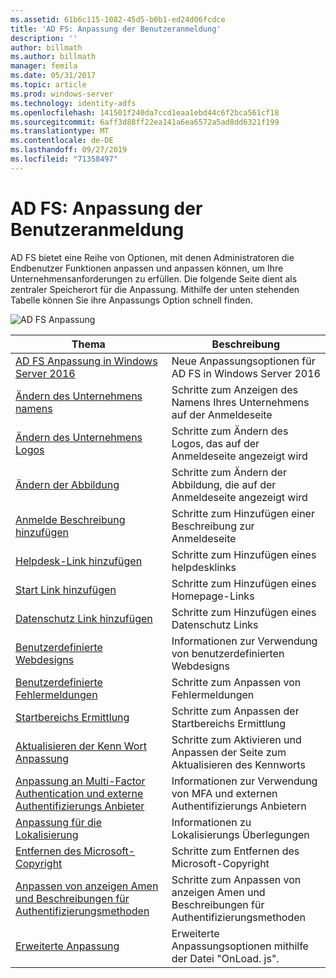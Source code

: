 ```yaml
---
ms.assetid: 61b6c115-1082-45d5-b0b1-ed24d06fcdce
title: 'AD FS: Anpassung der Benutzeranmeldung'
description: ''
author: billmath
ms.author: billmath
manager: femila
ms.date: 05/31/2017
ms.topic: article
ms.prod: windows-server
ms.technology: identity-adfs
ms.openlocfilehash: 141501f240da7ccd1eaa1ebd44c6f2bca561cf18
ms.sourcegitcommit: 6aff3d88ff22ea141a6ea6572a5ad8dd6321f199
ms.translationtype: MT
ms.contentlocale: de-DE
ms.lasthandoff: 09/27/2019
ms.locfileid: "71358497"
---
```

# <a name="ad-fs-user-sign-in-customization"></a>AD FS: Anpassung der Benutzeranmeldung


AD FS bietet eine Reihe von Optionen, mit denen Administratoren die Endbenutzer Funktionen anpassen und anpassen können, um Ihre Unternehmensanforderungen zu erfüllen.  Die folgende Seite dient als zentraler Speicherort für die Anpassung.  Mithilfe der unten stehenden Tabelle können Sie ihre Anpassungs Option schnell finden.



![AD FS Anpassung](media/AD-FS-user-sign-in-customization/ADFS_Blue_Custom2.png) 
    
  







Thema|Beschreibung|
-----|-----|
[AD FS Anpassung in Windows Server 2016](AD-FS-Customization-in-Windows-Server-2016.md)|Neue Anpassungsoptionen für AD FS in Windows Server 2016|
[Ändern des Unternehmens namens](Change-the-company-name-on-the-AD-FS-sign-in-page.md)|Schritte zum Anzeigen des Namens Ihres Unternehmens auf der Anmeldeseite|
[Ändern des Unternehmens Logos](Change-the-company-logo-on-the-AD-FS-sign-in-page.md)|Schritte zum Ändern des Logos, das auf der Anmeldeseite angezeigt wird|
[Ändern der Abbildung](Change-the-illustration-on-the-AD-FS-sign-in-page.md)|Schritte zum Ändern der Abbildung, die auf der Anmeldeseite angezeigt wird|
[Anmelde Beschreibung hinzufügen](Add-sign-in-page-description.md)|Schritte zum Hinzufügen einer Beschreibung zur Anmeldeseite|
[Helpdesk-Link hinzufügen](Add-Help-Desk-Link.md)|Schritte zum Hinzufügen eines helpdesklinks|
[Start Link hinzufügen](Add-Home-Link.md)|Schritte zum Hinzufügen eines Homepage-Links|
[Datenschutz Link hinzufügen](Add-Privacy-Link.md)|Schritte zum Hinzufügen eines Datenschutz Links|
[Benutzerdefinierte Webdesigns](Custom-Web-Themes-in-AD-FS.md)|Informationen zur Verwendung von benutzerdefinierten Webdesigns
[Benutzerdefinierte Fehlermeldungen](Custom-error-messages-for-AD-FS-sign-in-page.md)|Schritte zum Anpassen von Fehlermeldungen
[Startbereichs Ermittlung](Home-Realm-Discovery-Customization.md)|Schritte zum Anpassen der Startbereichs Ermittlung|
[Aktualisieren der Kenn Wort Anpassung](Update-password-customization.md)|Schritte zum Aktivieren und Anpassen der Seite zum Aktualisieren des Kennworts|
[Anpassung an Multi-Factor Authentication und externe Authentifizierungs Anbieter](Multi-factor-authentication-and-external-auth-providers-customization.md)|Informationen zur Verwendung von MFA und externen Authentifizierungs Anbietern|
[Anpassung für die Lokalisierung](Customization-for-Localization.md)|Informationen zu Lokalisierungs Überlegungen
[Entfernen des Microsoft-Copyright](Remove-the-Microsoft-copyright.md)|Schritte zum Entfernen des Microsoft-Copyright
[Anpassen von anzeigen Amen und Beschreibungen für Authentifizierungsmethoden](Customize-the-display-names-and-descriptions-for-authentication-methods.md)|Schritte zum Anpassen von anzeigen Amen und Beschreibungen für Authentifizierungsmethoden
[Erweiterte Anpassung](Advanced-Customization-of-AD-FS-Sign-in-Pages.md)|Erweiterte Anpassungsoptionen mithilfe der Datei "OnLoad. js".




